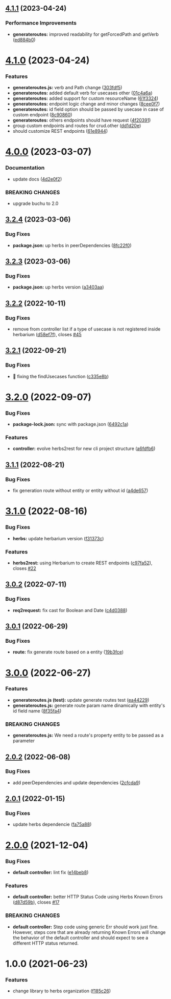 ## [4.1.1](https://github.com/herbsjs/herbs2rest/compare/v4.1.0...v4.1.1) (2023-04-24)


### Performance Improvements

* **generateroutes:** improved readability for getForcedPath and getVerb ([ed884b0](https://github.com/herbsjs/herbs2rest/commit/ed884b009620dc05f44d19c12d87bf19acdd4a31))

# [4.1.0](https://github.com/herbsjs/herbs2rest/compare/v4.0.0...v4.1.0) (2023-04-24)


### Features

* **generateroutes.js:** verb and Path change ([303fdf5](https://github.com/herbsjs/herbs2rest/commit/303fdf5e6c10b0458b55b89cfee5b5d977ed9215))
* **generateroutes:** added default verb for usecases other ([01c4a6a](https://github.com/herbsjs/herbs2rest/commit/01c4a6ab23119e1a176d3498d3428fc2c65c7022))
* **generateroutes:** added support for custom resourceName ([61f3324](https://github.com/herbsjs/herbs2rest/commit/61f33248ba546614be9428a67ee6fc66363908c5))
* **generateroutes:** endpoint logic change and minor changes ([8cee0f7](https://github.com/herbsjs/herbs2rest/commit/8cee0f76bc91d60e346f5ce1ff6c9e08c8031db4))
* **generateroutes:** id field option should be passed by usecase in case of custom endpoint ([8c90860](https://github.com/herbsjs/herbs2rest/commit/8c908602e34af1cd77061b1bcb47e67f0037e2a0))
* **generateroutes:** others endpoints should have request ([4f20391](https://github.com/herbsjs/herbs2rest/commit/4f203913fc83a7a3f5e68cc5f20be3513238d04a))
* group custom endpoints and routes for crud.other ([dd1d20e](https://github.com/herbsjs/herbs2rest/commit/dd1d20ec356edb8fae1effa858b8a862f789597f))
* should customize REST endpoints ([61e8944](https://github.com/herbsjs/herbs2rest/commit/61e894431311084e33717e0ee53b8c9819ec6b96))

# [4.0.0](https://github.com/herbsjs/herbs2rest/compare/v3.2.4...v4.0.0) (2023-03-07)


### Documentation

* update docs ([4d2e0f2](https://github.com/herbsjs/herbs2rest/commit/4d2e0f2af3ad9cbb7ad781ba8e8090e15e08288a))


### BREAKING CHANGES

* upgrade buchu to 2.0

## [3.2.4](https://github.com/herbsjs/herbs2rest/compare/v3.2.3...v3.2.4) (2023-03-06)


### Bug Fixes

* **package.json:** up herbs in peerDependencies ([8fc22f0](https://github.com/herbsjs/herbs2rest/commit/8fc22f05d76a7b92cbafe67438acb5e591e566c9))

## [3.2.3](https://github.com/herbsjs/herbs2rest/compare/v3.2.2...v3.2.3) (2023-03-06)


### Bug Fixes

* **package.json:** up herbs version ([a3403aa](https://github.com/herbsjs/herbs2rest/commit/a3403aa5ea67eb3517fd7a1f4d32f75a27bcc37d))

## [3.2.2](https://github.com/herbsjs/herbs2rest/compare/v3.2.1...v3.2.2) (2022-10-11)


### Bug Fixes

* remove from controller list if a type of usecase is not registered inside herbarium ([d58ef7f](https://github.com/herbsjs/herbs2rest/commit/d58ef7fec98f2ee3092e628e6aa890739ed558e2)), closes [#45](https://github.com/herbsjs/herbs2rest/issues/45)

## [3.2.1](https://github.com/herbsjs/herbs2rest/compare/v3.2.0...v3.2.1) (2022-09-21)


### Bug Fixes

* 🐛 fixing the findUsecases function ([c335e8b](https://github.com/herbsjs/herbs2rest/commit/c335e8bb919e7045c8e2d564b26a00477a4b7bf3))

# [3.2.0](https://github.com/herbsjs/herbs2rest/compare/v3.1.1...v3.2.0) (2022-09-07)


### Bug Fixes

* **package-lock.json:** sync with package.json ([6492c1a](https://github.com/herbsjs/herbs2rest/commit/6492c1aaaf7546f604fa8aa488898497f144fe17))


### Features

* **controller:** evolve herbs2rest for new cli project structure ([a6fdfb6](https://github.com/herbsjs/herbs2rest/commit/a6fdfb64befe9186223aaa89ff098e83e7bcb075))

## [3.1.1](https://github.com/herbsjs/herbs2rest/compare/v3.1.0...v3.1.1) (2022-08-21)


### Bug Fixes

* fix generation route without entity or entity without id ([a4de657](https://github.com/herbsjs/herbs2rest/commit/a4de6577bfcaacfb6c8c489a4eb3bb0ca8a83066))

# [3.1.0](https://github.com/herbsjs/herbs2rest/compare/v3.0.2...v3.1.0) (2022-08-16)


### Bug Fixes

* **herbs:** update herbarium version ([f31373c](https://github.com/herbsjs/herbs2rest/commit/f31373c40778b0950c746b430acb52f5eb9660b5))


### Features

* **herbs2rest:** using Herbarium to create REST endpoints ([c97fa52](https://github.com/herbsjs/herbs2rest/commit/c97fa52a1728078a8175e75b17fa91d912606183)), closes [#22](https://github.com/herbsjs/herbs2rest/issues/22)

## [3.0.2](https://github.com/herbsjs/herbs2rest/compare/v3.0.1...v3.0.2) (2022-07-11)


### Bug Fixes

* **req2request:** fix cast for Boolean and Date ([c4d0388](https://github.com/herbsjs/herbs2rest/commit/c4d0388b839bf05741b528a760ca2f5b149d184e))

## [3.0.1](https://github.com/herbsjs/herbs2rest/compare/v3.0.0...v3.0.1) (2022-06-29)


### Bug Fixes

* **route:** fix generate route based on a entity ([19b3fce](https://github.com/herbsjs/herbs2rest/commit/19b3fce876b2621f4154dd85c4eee51ccc3b568a))

# [3.0.0](https://github.com/herbsjs/herbs2rest/compare/v2.0.2...v3.0.0) (2022-06-27)


### Features

* **generateroutes.js (test):** update generate routes test ([ea44229](https://github.com/herbsjs/herbs2rest/commit/ea4422901efcdd074e4bc9cdec7ad60825052cef))
* **generateroutes.js:** generate route param name dinamically with entity's id field name ([8f35fa4](https://github.com/herbsjs/herbs2rest/commit/8f35fa4124299b5a60df6408972886ecd867c3f3))


### BREAKING CHANGES

* **generateroutes.js:** We need a route's property entity to be passed as a parameter

## [2.0.2](https://github.com/herbsjs/herbs2rest/compare/v2.0.1...v2.0.2) (2022-06-08)


### Bug Fixes

* add peerDependencies and update dependencies ([2cfcda9](https://github.com/herbsjs/herbs2rest/commit/2cfcda998766765ed284b9fc7a3b45ec566498af))

## [2.0.1](https://github.com/herbsjs/herbs2rest/compare/v2.0.0...v2.0.1) (2022-01-15)


### Bug Fixes

* update herbs dependencie ([fa75a88](https://github.com/herbsjs/herbs2rest/commit/fa75a88f1953570d7b0d0227d95bff8caa43f92b))

# [2.0.0](https://github.com/herbsjs/herbs2rest/compare/v1.0.0...v2.0.0) (2021-12-04)


### Bug Fixes

* **default controller:** lint fix ([e14beb8](https://github.com/herbsjs/herbs2rest/commit/e14beb875627f3721becab379c4cbd0357cc1822))


### Features

* **default controller:** better HTTP Status Code using Herbs Known Errors ([d87d59b](https://github.com/herbsjs/herbs2rest/commit/d87d59b331170a8f1da3e0bc1f4edfb0f35c25ea)), closes [#17](https://github.com/herbsjs/herbs2rest/issues/17)


### BREAKING CHANGES

* **default controller:** Step code using generic Err should work just fine. However, steps core that are
already returning Known Errors will change the behavior of the default controller and should expect
to see a different HTTP status returned.

# 1.0.0 (2021-06-23)


### Features

* change library to herbs organization ([f185c26](https://github.com/herbsjs/herbs2rest/commit/f185c2660e7ff7be0f1b0b88a0c280a391c32448))
